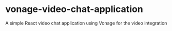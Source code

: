 # vonage-video-chat-application
A simple React video chat application using Vonage for the video integration  
